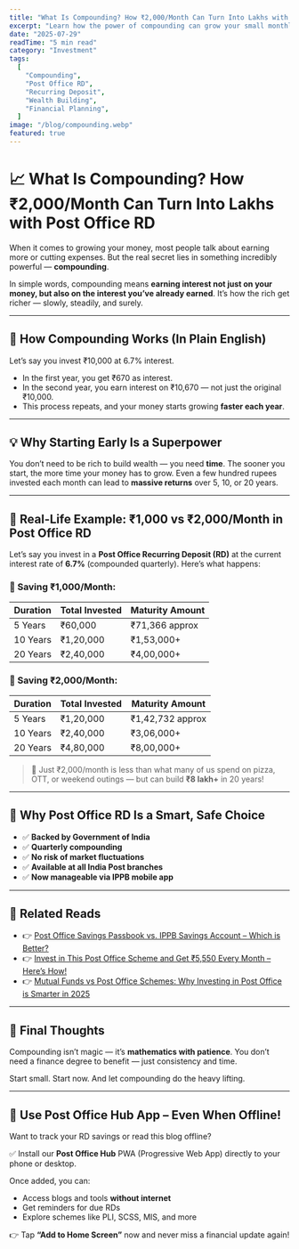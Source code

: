 ```yaml
---
title: "What Is Compounding? How ₹2,000/Month Can Turn Into Lakhs with Post Office RD"
excerpt: "Learn how the power of compounding can grow your small monthly savings into big wealth with Post Office RD. Understand the real math behind investing just ₹1,000 or ₹2,000 per month."
date: "2025-07-29"
readTime: "5 min read"
category: "Investment"
tags:
  [
    "Compounding",
    "Post Office RD",
    "Recurring Deposit",
    "Wealth Building",
    "Financial Planning",
  ]
image: "/blog/compounding.webp"
featured: true
---
```


# 📈 What Is Compounding? How ₹2,000/Month Can Turn Into Lakhs with Post Office RD

When it comes to growing your money, most people talk about earning more or cutting expenses. But the real secret lies in something incredibly powerful — **compounding**.

In simple words, compounding means **earning interest not just on your money, but also on the interest you’ve already earned**. It’s how the rich get richer — slowly, steadily, and surely.

---

## 🔁 How Compounding Works (In Plain English)

Let’s say you invest ₹10,000 at 6.7% interest.

- In the first year, you get ₹670 as interest.
- In the second year, you earn interest on ₹10,670 — not just the original ₹10,000.
- This process repeats, and your money starts growing **faster each year**.

---

## 💡 Why Starting Early Is a Superpower

You don’t need to be rich to build wealth — you need **time**. The sooner you start, the more time your money has to grow. Even a few hundred rupees invested each month can lead to **massive returns** over 5, 10, or 20 years.

---

## 🧮 Real-Life Example: ₹1,000 vs ₹2,000/Month in Post Office RD

Let’s say you invest in a **Post Office Recurring Deposit (RD)** at the current interest rate of **6.7%** (compounded quarterly). Here’s what happens:

### 💸 Saving ₹1,000/Month:

| Duration | Total Invested | Maturity Amount |
| -------- | -------------- | --------------- |
| 5 Years  | ₹60,000        | ₹71,366 approx  |
| 10 Years | ₹1,20,000      | ₹1,53,000+      |
| 20 Years | ₹2,40,000      | ₹4,00,000+      |

### 🍕 Saving ₹2,000/Month:

| Duration | Total Invested | Maturity Amount  |
| -------- | -------------- | ---------------- |
| 5 Years  | ₹1,20,000      | ₹1,42,732 approx |
| 10 Years | ₹2,40,000      | ₹3,06,000+       |
| 20 Years | ₹4,80,000      | ₹8,00,000+       |

> 🤯 Just ₹2,000/month is less than what many of us spend on pizza, OTT, or weekend outings — but can build **₹8 lakh+** in 20 years!

---

## 📮 Why Post Office RD Is a Smart, Safe Choice

- ✅ **Backed by Government of India**
- ✅ **Quarterly compounding**
- ✅ **No risk of market fluctuations**
- ✅ **Available at all India Post branches**
- ✅ **Now manageable via IPPB mobile app**

---

## 📌 Related Reads

- 👉 [Post Office Savings Passbook vs. IPPB Savings Account – Which is Better?](../banksb-vs-posb)
- 👉 [Invest in This Post Office Scheme and Get ₹5,550 Every Month – Here’s How!](../mis-5550)
- 👉 [Mutual Funds vs Post Office Schemes: Why Investing in Post Office is Smarter in 2025](../mutual-funds-vs-post-office)

---

## 🧠 Final Thoughts

Compounding isn’t magic — it’s **mathematics with patience**. You don’t need a finance degree to benefit — just consistency and time.

Start small. Start now. And let compounding do the heavy lifting.

---

## 📲 Use Post Office Hub App – Even When Offline!

Want to track your RD savings or read this blog offline?

✅ Install our **Post Office Hub** PWA (Progressive Web App) directly to your phone or desktop.

Once added, you can:

- Access blogs and tools **without internet**
- Get reminders for due RDs
- Explore schemes like PLI, SCSS, MIS, and more

👉 Tap **“Add to Home Screen”** now and never miss a financial update again!
